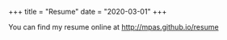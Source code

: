 +++
title =  "Resume"
date = "2020-03-01"
+++

You can find my resume online at http://mpas.github.io/resume